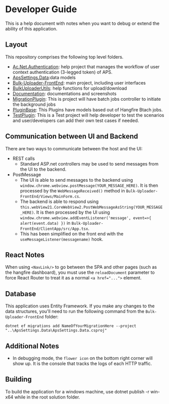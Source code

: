 ﻿# Developer Guide

This is a help document with notes when you want to debug or extend the ability of this application.

## Layout

This repository comprises the following top level folders.

 - [Ac.Net.Authentication](../Ac.Net.Authentication): help project that manages the workflow of user context authentication (3-legged token) of APS.    
 - [ApsSettings.Data](../ApsSettings.Data):data models
 - [Bulk-Uploader-FrontEnd](../Bulk-Uploader-FrontEnd): main project, including user interfaces
 - [BulkUploaderUtils](../BulkUploaderUtils): help functions for upload/download
 - [Documentation](../Documentation): documentations and screenshots
 - [MigrationPlugin](../MigrationPlugin): This is project will have batch jobs controller to initiate the background jobs
 - [PluginBase](../PluginBase): This Plugins have models based out of Hangfire Btach jobs.
 - [TestPlugin](../TestPlugin): This is a Test project will help developer to test the scenarios and user/developers can add their own test cases if needed.


## Communication between UI and Backend

There are two ways to communicate between the host and the UI:
* REST calls
  * Standard ASP.net controllers may be used to send messages from the UI to the backend.
* PostMessage
  * The UI is able to send messages to the backend using `window.chrome.webview.postMessage(YOUR_MESSAGE_HERE)`.
    It is then processed by the `WebMessageReceived()` method in `Bulk-Uploader-FrontEnd/Views/MainForm.cs`.
  * The backend is able to respond using `this.webView21.CoreWebView2.PostWebMessageAsString(YOUR_MESSAGE_HERE)`. It 
    is then processed by the UI using `window.chrome.webview.addEventListener('message', event=>{ alert(event.data) })` 
    in `Bulk-Uploader-FrontEnd/ClientApp/src/App.tsx`.
  * This has been simplified on the front end with the `useMessageListener(messagename)` hook.

## React Notes

When using `<NavLink/>` to go between the SPA and other pages (such as the hangfire dashboard), you must use the `reloadDocument` parameter to force React Router to treat it as a normal `<a href="...">` element. 

## Database

This application uses Entity Framework. If you make any changes to the data structures, you'll need to run the following command from the `Bulk-Uploader-FrontEnd` folder:

  `dotnet ef migrations add NameOfYourMigrationHere --project "..\ApsSettings.Data\ApsSettings.Data.csproj"`

## Additional Notes
  - In debugging mode, the `flower icon` on the bottom right corner will show up. It is the console that tracks the logs of each HTTP traffic. 

## Building
To build the application for a windows machine, use dotnet publish -r win-x64 while in the root solution folder.

